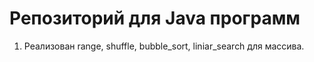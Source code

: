 # Репозиторий для Java программ

1. Реализован range, shuffle, bubble_sort, liniar_search для массива.
